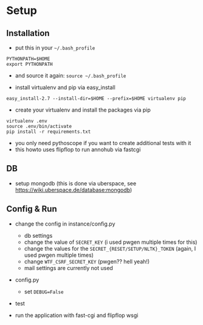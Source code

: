 # Setup

## Installation

 - put this in your ``~/.bash_profile``
~~~
PYTHONPATH=$HOME
export PYTHONPATH
~~~
 - and source it again: ``source ~/.bash_profile``

 - install virtualenv and pip via easy_install
~~~
easy_install-2.7 --install-dir=$HOME --prefix=$HOME virtualenv pip
~~~

 - create your virtualenv and install the packages via pip
~~~
virtualenv .env
source .env/bin/activate
pip install -r requirements.txt
~~~

 - you only need pythoscope if you want to create additional tests with it
 - this howto uses flipflop to run annohub via fastcgi

## DB

 - setup mongodb (this is done via uberspace, see <https://wiki.uberspace.de/database:mongodb>)

## Config & Run

 - change the config in instance/config.py
    - db settings
    - change the value of ``SECRET_KEY`` (i used pwgen multiple times for this)
    - change the values for the ``SECRET_{RESET/SETUP/NLTK}_TOKEN`` (again, I used pwgen multiple times)
    - change ``WTF_CSRF_SECRET_KEY`` (pwgen?? hell yeah!)
    - mail settings are currently not used
 - config.py
    - set ``DEBUG=False``

 - test
 - run the application with fast-cgi and flipflop wsgi

